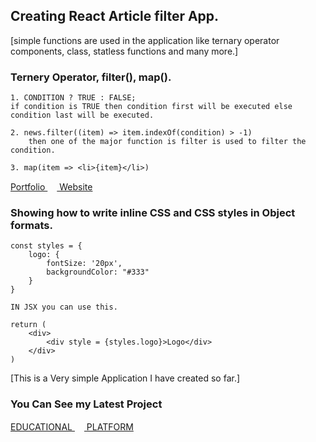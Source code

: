 ## Creating React Article filter App.


[simple functions are used in the application like ternary operator components, class, statless functions and many more.]


### Ternery Operator, filter(), map().
    
    1. CONDITION ? TRUE : FALSE;
    if condition is TRUE then condition first will be executed else condition last will be executed.

    2. news.filter((item) => item.indexOf(condition) > -1)
        then one of the major function is filter is used to filter the condition.
    
    3. map(item => <li>{item}</li>)
    

<a href ="http://codewithdeepak.in">Portfolio <img src="https://th.bing.com/th/id/R.89781f9d1ea6d60175e44db9efbf2a9e?rik=yIUR2R9%2fnfMhfw&riu=http%3a%2f%2fcdn.onlinewebfonts.com%2fsvg%2fimg_182200.png&ehk=2Pz75MY3sXwx6RivP%2buKpX6yGmZTFa%2bXcjnvs%2bisWxk%3d&risl=&pid=ImgRaw&r=0" height="15px" width="15px"> Website</a>


### Showing how to write inline CSS and CSS styles in Object formats.  

    const styles = {
        logo: {
            fontSize: '20px',
            backgroundColor: "#333"
        }
    }

    IN JSX you can use this.

    return (
        <div>
            <div style = {styles.logo}>Logo</div>
        </div>
    )

[This is a Very simple Application I have created so far.]

### You Can See my Latest Project 
<a href ="http://dairy.codewithdeepak.in">EDUCATIONAL <img src="https://th.bing.com/th/id/R.89781f9d1ea6d60175e44db9efbf2a9e?rik=yIUR2R9%2fnfMhfw&riu=http%3a%2f%2fcdn.onlinewebfonts.com%2fsvg%2fimg_182200.png&ehk=2Pz75MY3sXwx6RivP%2buKpX6yGmZTFa%2bXcjnvs%2bisWxk%3d&risl=&pid=ImgRaw&r=0" height="15px" width="15px"> PLATFORM</a>